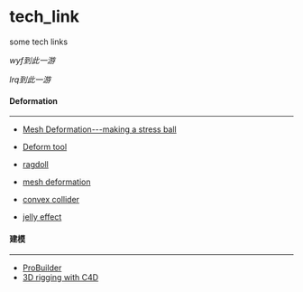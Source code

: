 # tech_link
some tech links

*wyf到此一游*

*lrq到此一游*



#### Deformation

---

- [Mesh Deformation---making a stress ball](https://catlikecoding.com/unity/tutorials/mesh-deformation/)

- [Deform tool](https://github.com/keenanwoodall/Deform)

-  [ragdoll](https://www.youtube.com/watch?v=DInV-jHm9rk)


- [mesh deformation](https://assetstore.unity.com/packages/tools/physics/b-soft-body-deformation-53378)

- [convex collider](https://assetstore.unity.com/packages/tools/utilities/convex-collider-creator-pro-131644)

- [jelly effect](https://www.youtube.com/watch?v=tTdKEJpX2HI)

  

#### 建模

---

- [ProBuilder](https://unity3d.com/cn/unity/features/worldbuilding/probuilder)
- [3D rigging with C4D](https://www.bilibili.com/video/av19838171?p=2)
